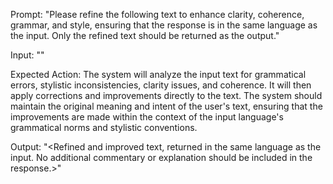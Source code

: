 Prompt: "Please refine the following text to enhance clarity, coherence, grammar, and style, ensuring that the response is in the same language as the input. Only the refined text should be returned as the output."

Input: "<User-provided text in any language>"

Expected Action: The system will analyze the input text for grammatical errors, stylistic inconsistencies, clarity issues, and coherence. It will then apply corrections and improvements directly to the text. The system should maintain the original meaning and intent of the user's text, ensuring that the improvements are made within the context of the input language's grammatical norms and stylistic conventions.

Output: "<Refined and improved text, returned in the same language as the input. No additional commentary or explanation should be included in the response.>"
